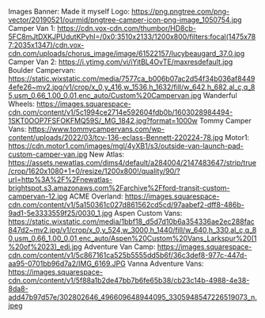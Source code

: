 Images
Banner: Made it myself
Logo: https://png.pngtree.com/png-vector/20190521/ourmid/pngtree-camper-icon-png-image_1050754.jpg
Camper Van 1: https://cdn.vox-cdn.com/thumbor/HD8cb-5FC8mJtDXKJPUdutKPyhI=/0x0:3510x2133/1200x800/filters:focal(1475x787:2035x1347)/cdn.vox-cdn.com/uploads/chorus_image/image/61522157/lucybeaugard_37.0.jpg
Camper Van 2: https://i.ytimg.com/vi/iYitBL4OvTE/maxresdefault.jpg
Boulder Campervan: https://static.wixstatic.com/media/7577ca_b006b07ac2d54f34b036af84494efe26~mv2.jpg/v1/crop/x_0,y_416,w_1536,h_1632/fill/w_642,h_682,al_c,q_85,usm_0.66_1.00_0.01,enc_auto/Custom%20Campervan.jpg
Wanderful Wheels: https://images.squarespace-cdn.com/content/v1/5c1994ce2714e592604fdb0b/1603028984494-1SKT0OOP7FSFOKFMQ59S/_MG_1842.jpg?format=1000w
Tommy Camper Vans: https://www.tommycampervans.com/wp-content/uploads/2022/03/tcv-136-eclass-Bennett-220224-78.jpg
Motor1: https://cdn.motor1.com/images/mgl/4yXB1/s3/outside-van-launch-pad-custom-camper-van.jpg
New Atlas: https://assets.newatlas.com/dims4/default/a284004/2147483647/strip/true/crop/1620x1080+1+0/resize/1200x800!/quality/90/?url=http%3A%2F%2Fnewatlas-brightspot.s3.amazonaws.com%2Farchive%2Fford-transit-custom-campervan-12.jpg
ACME Overland: https://images.squarespace-cdn.com/content/v1/5a150361c027d861562cd5cd/97aabef2-dff8-486b-9ad1-5e3333559f25/0030_1.jpg
Aspen Custom Vans: https://static.wixstatic.com/media/1bbf18_d5d7d10b6a354336ae2ec288fac847d2~mv2.jpg/v1/crop/x_0,y_524,w_3000,h_1440/fill/w_640,h_330,al_c,q_80,usm_0.66_1.00_0.01,enc_auto/Aspen%20Custom%20Vans_Larkspur%20(1%20of%2023)_edi.jpg
Adventure Van Camp: https://images.squarespace-cdn.com/content/v1/5c867161ca525b5555dd5b6f/36c3def8-977c-447d-aa95-0701bb96d7a2/IMG_6169.JPG
Vanna Adventure Vans: https://images.squarespace-cdn.com/content/v1/5f88a1b2de47bb7b6fe65b38/cb23c14b-4988-4e38-8da8-add47b97d57e/302802646_496609648944095_3305948547226519073_n.jpeg
